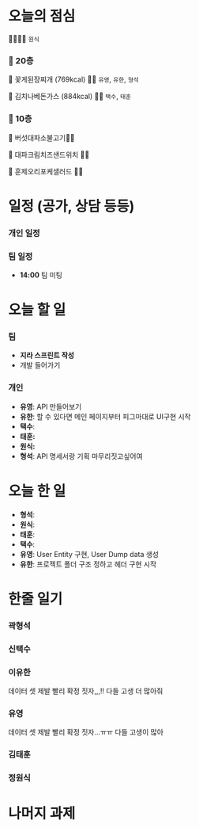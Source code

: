 # 오늘의 점심

👨‍👩‍👧‍👧   `원식` 

### 🍲 20층

🥘 꽃게된장찌개 (769kcal) 👋🏻  `유영`, `유한`, `형석`

🍜 김치나베돈가스 (884kcal) 👋🏻  `택수`, `태훈`

### 🥗 10층

🍱 버섯대파소불고기👋🏻 

🥪 대파크림치즈샌드위치 👋🏻 

🥗 훈제오리포케샐러드 👋🏻 

# 일정 (공가, 상담 등등)

### 개인 일정

### 팀 일정

- **14:00** 팀 미팅

# 오늘 할 일


### 팀

- **지라 스프린트 작성**
- 개발 들어가기

### 개인

- **유영**: API 만들어보기
- **유한**: 할 수 있다면 메인 페이지부터 피그마대로 UI구현 시작
- **택수**:
- **태훈:**
- **원식:**
- **형석**: API 명세서랑 기획 마무리짓고싶어여

# 오늘 한 일


- **형석**:
- **원식**:
- **태훈**:
- **택수**:
- **유영**: User Entity 구현, User Dump data 생성
- **유한**: 프로젝트 폴더 구조 정하고 헤더 구현 시작

# 한줄 일기


### 곽형석

### 신택수

### 이유한
데이터 셋 제발 빨리 확정 짓자,,,!! 다들 고생 더 많아줘

### 유영
데이터 셋 제발 빨리 확정 짓자...ㅠㅠ 다들 고생이 많아

### 김태훈

### 정원식

# 나머지 과제
